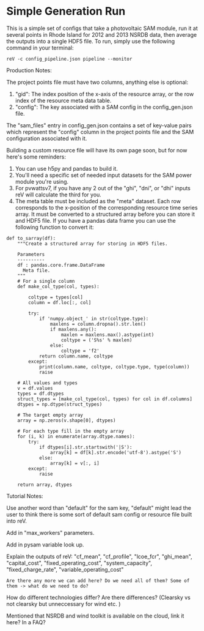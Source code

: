 Simple Generation Run
===========================

This is a simple set of configs that take a photovoltaic SAM module, run it at several points in Rhode Island for 2012 and 2013 NSRDB data, then average the outputs into a single HDF5 file. To run, simply use the following command in your terminal:

```
reV -c config_pipeline.json pipeline --monitor
```

Production Notes:

The project points file must have two columns, anything else is optional:
  1) "gid": The index position of the x-axis of the resource array, or the row index of the resource meta data table.
  2) "config": The key associated with a SAM config in the config_gen.json file.

The "sam_files" entry in config_gen.json contains a set of key-value pairs which represent the "config" column in the project points file and the SAM configuration associated with it.

Building a custom resource file will have its own page soon, but for now here's some reminders:
  1) You can use h5py and pandas to build it.
  2) You'll need a specific set of needed input datasets for the SAM power module you're using.
  3) For pvwattsv7, if you have any 2 out of the "ghi", "dni", or "dhi" inputs reV will calculate the third for you.
  4) The meta table must be included as the "meta" dataset. Each row corresponds to the x-position of the corresponding resource time series array. It must be converted to a structured array before you can store it and HDF5 file. If you have a pandas data frame you can use the following function to convert it:      
  
    def to_sarray(df):
        """Create a structured array for storing in HDF5 files.
    
        Parameters
        ----------
        df : pandas.core.frame.DataFrame
          Meta file.
        """
        # For a single column
        def make_col_type(col, types):

            coltype = types[col]
            column = df.loc[:, col]

            try:
                if 'numpy.object_' in str(coltype.type):
                    maxlens = column.dropna().str.len()
                    if maxlens.any():
                        maxlen = maxlens.max().astype(int)
                        coltype = ('S%s' % maxlen)
                    else:
                        coltype = 'f2'
                return column.name, coltype
            except:
                print(column.name, coltype, coltype.type, type(column))
                raise

        # All values and types
        v = df.values
        types = df.dtypes
        struct_types = [make_col_type(col, types) for col in df.columns]
        dtypes = np.dtype(struct_types)

        # The target empty array
        array = np.zeros(v.shape[0], dtypes)

        # For each type fill in the empty array
        for (i, k) in enumerate(array.dtype.names):
            try:
                if dtypes[i].str.startswith('|S'):
                    array[k] = df[k].str.encode('utf-8').astype('S')
                else:
                    array[k] = v[:, i]
            except:
                raise

        return array, dtypes



Tutorial Notes:

Use another word than "default" for the sam key, "default" might lead the user to think there is some sort of default sam config or resource file built into reV.

Add in "max_workers" parameters.

Add in pysam variable look up.




Explain the outputs of reV:
    "cf_mean",
    "cf_profile",
    "lcoe_fcr",
    "ghi_mean",
    "capital_cost",
    "fixed_operating_cost",
    "system_capacity",
    "fixed_charge_rate",
    "variable_operating_cost"

    Are there any more we can add here? Do we need all of them? Some of them -> what do we need to do? 

How do different technologies differ? Are there differences? (Clearsky vs not clearsky but unneccessary for wind etc. )

Mentioned that NSRDB and wind toolkit is available on the cloud, link it here? In a FAQ?